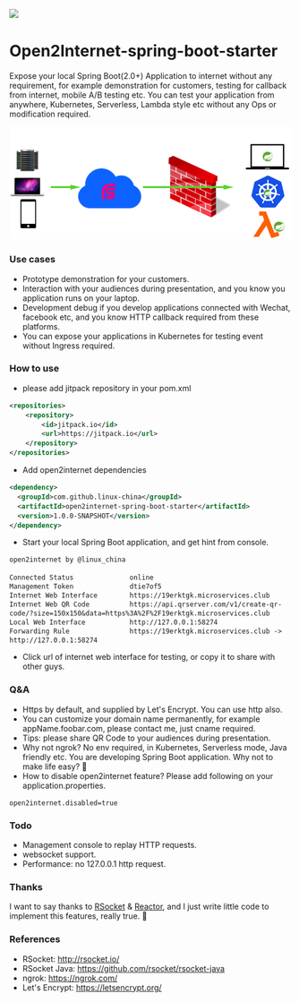 [![](https://jitpack.io/v/linux-china/open2internet-spring-boot-starter.svg)](https://jitpack.io/#linux-china/open2internet-spring-boot-starter)

Open2Internet-spring-boot-starter
=================================

Expose your local Spring Boot(2.0+) Application to internet without any requirement, for example demonstration for customers, testing for callback from internet, mobile A/B testing etc.
You can test your application from anywhere, Kubernetes, Serverless, Lambda style etc without any Ops or modification required.

![open2internet](open2internet.png)

### Use cases

* Prototype demonstration for your customers.
* Interaction with your audiences during presentation, and you know you application runs on your laptop.
* Development debug if you develop applications connected with Wechat, facebook etc, and you know HTTP callback required from these platforms.
* You can expose your applications in Kubernetes for testing event without Ingress required.

### How to use

* please add jitpack repository in your pom.xml

```xml
<repositories>
	<repository>
	    <id>jitpack.io</id>
	    <url>https://jitpack.io</url>
	</repository>
</repositories>
```

* Add open2internet dependencies

```xml
<dependency>
  <groupId>com.github.linux-china</groupId>
  <artifactId>open2internet-spring-boot-starter</artifactId>
  <version>1.0.0-SNAPSHOT</version>
</dependency>
```

* Start your local Spring Boot application, and get hint from console.
```
open2internet by @linux_china

Connected Status              online
Management Token              dtie7of5
Internet Web Interface        https://19erktgk.microservices.club
Internet Web QR Code          https://api.qrserver.com/v1/create-qr-code/?size=150x150&data=https%3A%2F%2F19erktgk.microservices.club
Local Web Interface           http://127.0.0.1:58274
Forwarding Rule               https://19erktgk.microservices.club -> http://127.0.0.1:58274
```

* Click url of internet web interface for testing, or copy it to share with other guys.


### Q&A

* Https by default, and supplied by Let's Encrypt. You can use http also.
* You can customize your domain name permanently, for example appName.foobar.com, please contact me, just cname required.
* Tips: please share QR Code to your audiences during presentation.
* Why not ngrok? No env required, in Kubernetes, Serverless mode, Java friendly etc. You are developing Spring Boot application. Why not to make life easy? :beer:
* How to disable open2internet feature? Please add following on your application.properties.

```properties
open2internet.disabled=true
```

### Todo

* Management console to replay HTTP requests.
* websocket support.
* Performance: no 127.0.0.1 http request.

### Thanks

I want to say thanks to [RSocket](http://rsocket.io) & [Reactor](https://projectreactor.io/), and I just write little code to implement this features, really true. :rose:

### References

* RSocket:  http://rsocket.io/
* RSocket Java: https://github.com/rsocket/rsocket-java
* ngrok: https://ngrok.com/
* Let's Encrypt: https://letsencrypt.org/
